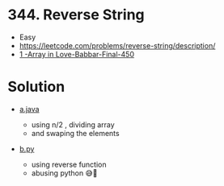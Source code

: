 # 344. Reverse String

- Easy
- https://leetcode.com/problems/reverse-string/description/
- [1 -Array in Love-Babbar-Final-450](https://docs.google.com/spreadsheets/d/1-tJhKLvCRnb4KHBgQsDFLWERWeFerVZQaVP1v12COuQ/edit)

# Solution

- [a.java](./a.java)
  - using n/2 , dividing array
  - and swaping the elements

- [b.py](./b.py)
  - using reverse function
  - abusing python 😅🤣
